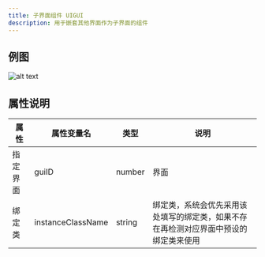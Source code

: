 ```yaml
---
title: 子界面组件 UIGUI
description: 用于嵌套其他界面作为子界面的组件
---
```


## 例图

![alt text](https://cdn.gcw.wiki.wiki/gcw/image/zh_hans/getting-started/13.interface/20.uigui/image.png)

## 属性说明

| 属性     | 属性变量名        | 类型   | 说明                                                                                 |
| -------- | ----------------- | ------ | ------------------------------------------------------------------------------------ |
| 指定界面 | guiID             | number | 界面                                                                                 |
| 绑定类   | instanceClassName | string | 绑定类，系统会优先采用该处填写的绑定类，如果不存在再检测对应界面中预设的绑定类来使用 |
